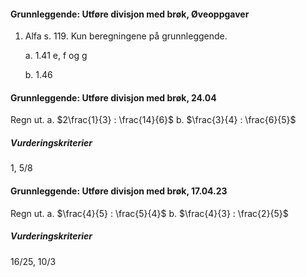 #### Grunnleggende: Utføre divisjon med brøk,  Øveoppgaver

1. Alfa s. 119. Kun beregningene på grunnleggende.

   a. 1.41 e, f og g

   b. 1.46

#### Grunnleggende: Utføre divisjon med brøk,  24.04

Regn ut.
a. $2\frac{1}{3} : \frac{14}{6}$
b. $\frac{3}{4} : \frac{6}{5}$

##### Vurderingskriterier

1, 5/8

#### Grunnleggende: Utføre divisjon med brøk,  17.04.23

Regn ut.
a. $\frac{4}{5} : \frac{5}{4}$
b. $\frac{4}{3} : \frac{2}{5}$

##### Vurderingskriterier

 16/25, 10/3

